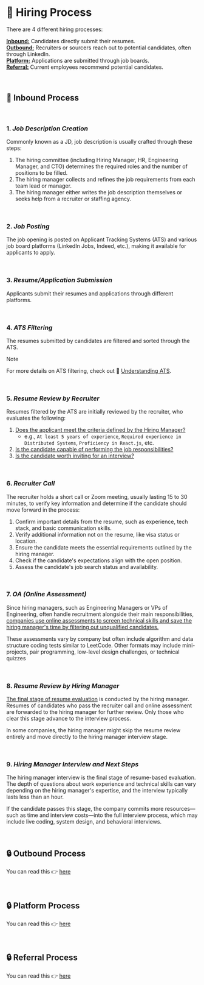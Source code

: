 # 🚥 Hiring Process

There are 4 different hiring processes:

**<ins>Inbound:</ins>** Candidates directly submit their resumes.  
**<ins>Outbound:</ins>** Recruiters or sourcers reach out to potential candidates, often through LinkedIn.  
**<ins>Platform:</ins>** Applications are submitted through job boards.  
**<ins>Referral:</ins>** Current employees recommend potential candidates.

<br />

## 📮 Inbound Process

<br />

### 1. <i>Job Description Creation</i>
Commonly known as a JD, job description is usually crafted through these steps:

1. The hiring committee (including Hiring Manager, HR, Engineering Manager, and CTO) determines the required roles and the number of positions to be filled.
2. The hiring manager collects and refines the job requirements from each team lead or manager.
3. The hiring manager either writes the job description themselves or seeks help from a recruiter or staffing agency.

<br />

### 2. <i>Job Posting</i>
The job opening is posted on Applicant Tracking Systems (ATS) and various job board platforms (LinkedIn Jobs, Indeed, etc.), making it available for applicants to apply.

<br />

### 3. <i>Resume/Application Submission</i>
Applicants submit their resumes and applications through different platforms.

<br />

### 4. <i>ATS Filtering</i>
The resumes submitted by candidates are filtered and sorted through the ATS.

>[!NOTE]
>For more details on ATS filtering, check out 🤖 [Understanding ATS](https://resume.guide/en/understand/ats).

<br />

### 5. <i>Resume Review by Recruiter</i>
Resumes filtered by the ATS are initially reviewed by the recruiter, who evaluates the following:

1. <ins>Does the applicant meet the criteria defined by the Hiring Manager?</ins>
    - e.g., `At least 5 years of experience`, `Required experience in Distributed Systems`, `Proficiency in React.js`, etc.
2. <ins>Is the candidate capable of performing the job responsibilities?</ins>
3. <ins>Is the candidate worth inviting for an interview?</ins>

<br />

### 6. <i>Recruiter Call</i>
The recruiter holds a short call or Zoom meeting, usually lasting 15 to 30 minutes, to verify key information and determine if the candidate should move forward in the process:

1. Confirm important details from the resume, such as experience, tech stack, and basic communication skills.
2. Verify additional information not on the resume, like visa status or location.
3. Ensure the candidate meets the essential requirements outlined by the hiring manager.
4. Check if the candidate's expectations align with the open position.
5. Assess the candidate's job search status and availability.

<br />

### 7. <i>OA (Online Assessment)</i>
Since hiring managers, such as Engineering Managers or VPs of Engineering, often handle recruitment alongside their main responsibilities, <ins>companies use online assessments to screen technical skills and save the hiring manager's time by filtering out unqualified candidates.</ins>

These assessments vary by company but often include algorithm and data structure coding tests similar to LeetCode. Other formats may include mini-projects, pair programming, low-level design challenges, or technical quizzes

<br />

### 8. <i>Resume Review by Hiring Manager</i>
<ins>The final stage of resume evaluation</ins> is conducted by the hiring manager. Resumes of candidates who pass the recruiter call and online assessment are forwarded to the hiring manager for further review. Only those who clear this stage advance to the interview process.

In some companies, the hiring manager might skip the resume review entirely and move directly to the hiring manager interview stage.

<br />

### 9. <i>Hiring Manager Interview and Next Steps</i>
The hiring manager interview is the final stage of resume-based evaluation. The depth of questions about work experience and technical skills can vary depending on the hiring manager's expertise, and the interview typically lasts less than an hour.

If the candidate passes this stage, the company commits more resources—such as time and interview costs—into the full interview process, which may include live coding, system design, and behavioral interviews.

<br />

## 🔒 Outbound Process
You can read this 👉 [here](https://www.resume.guide/en/understand/hiring-process#-outbound-process)

<br />

## 🔒 Platform Process
You can read this 👉 [here](https://www.resume.guide/en/understand/hiring-process#-platform-process)

<br />

## 🔒 Referral Process
You can read this 👉 [here](https://www.resume.guide/en/understand/hiring-process#-referral-process)
